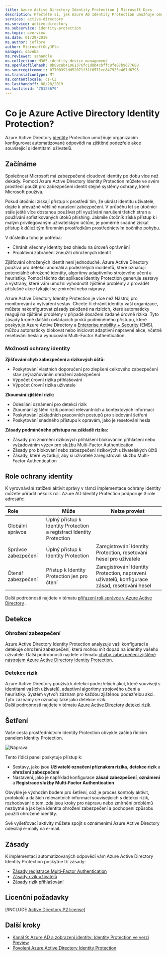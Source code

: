 ```yaml
---
title: Azure Active Directory Identity Protection | Microsoft Docs
description: Přečtěte si, jak Azure AD Identity Protection umožňuje omezit schopnost útočníka zneužít ohroženou identitu nebo zařízení a zabezpečit identitu nebo zařízení, které bylo dříve podezřelé nebo které bylo známo, že by mohlo dojít k ohrožení zabezpečení.
services: active-directory
ms.service: active-directory
ms.subservice: identity-protection
ms.topic: overview
ms.date: 01/29/2019
ms.author: joflore
author: MicrosoftGuyJFlo
manager: daveba
ms.reviewer: sahandle
ms.collection: M365-identity-device-management
ms.openlocfilehash: 8b89cab41061376fc1d8b4cbffc8fe87b9677688
ms.sourcegitcommit: 07700392dd52071f31f0571ec847925e467d6795
ms.translationtype: MT
ms.contentlocale: cs-CZ
ms.lasthandoff: 08/28/2019
ms.locfileid: "70125679"
---
```

# <a name="what-is-azure-active-directory-identity-protection"></a>Co je Azure Active Directory Identity Protection?

Azure Active Directory [identity](https://docs.microsoft.com/azure/active-directory/fundamentals/active-directory-whatis#terminology) Protection umožňuje organizacím konfigurovat automatizované odpovědi na zjištěné podezřelé akce související s identitami uživatelů.

## <a name="get-started"></a>Začínáme

Společnost Microsoft má zabezpečené cloudové identity po dobu více než dekády. Pomocí Azure Active Directory Identity Protection můžete ve svém prostředí použít pro zabezpečení identit stejné systémy ochrany, které Microsoft používá.

Pokud útočníci získají přístup k prostředí tím, že ukrást identitu uživatele, dojde k převážné většině narušení zabezpečení. V průběhu let se útočníci stále ještě více dostanou používat při využívání narušení třetích stran a používání sofistikovaných útoků phishing. Jakmile útočník získá přístup k i malým privilegovaným uživatelským účtům, je poměrně snadné získat přístup k důležitým firemním prostředkům prostřednictvím bočního pohybu.

V důsledku toho je potřeba:

- Chránit všechny identity bez ohledu na úroveň oprávnění
- Proaktivní zabránění zneužití ohrožených identit

Zjišťování ohrožených identit není jednoduché. Azure Active Directory používá pro detekci anomálií a podezřelých incidentů, které označují potenciálně ohrožené identity, algoritmy adaptivního strojového učení a heuristiky. Pomocí těchto dat aplikace Identity Protection generuje sestavy a výstrahy, které vám umožní vyhodnotit zjištěné problémy a provádět příslušné akce týkající se zmírnění nebo nápravy.

Azure Active Directory Identity Protection je více než Nástroj pro monitorování a vytváření sestav. Chcete-li chránit identity vaší organizace, můžete nakonfigurovat zásady založené na rizicích, které automaticky reagují na zjištěné problémy v případě dosažení zadané úrovně rizika. Tyto zásady kromě dalších ovládacích prvků podmíněného přístupu, které poskytuje Azure Active Directory a [Enterprise mobility + Security](https://docs.microsoft.com/enterprise-mobility-security/) (EMS), můžou automaticky blokovat nebo iniciovat adaptivní nápravné akce, včetně resetování hesla a vynucování Multi-Factor Authentication.

### <a name="identity-protection-capabilities"></a>Možnosti ochrany identity

**Zjišťování chyb zabezpečení a rizikových účtů:**  

- Poskytování vlastních doporučení pro zlepšení celkového zabezpečení stav zvýrazňováním ohrožení zabezpečení
- Výpočet úrovní rizika přihlašování
- Výpočet úrovní rizika uživatele

**Zkoumání zjištění rizik:**

- Odesílání oznámení pro detekci rizik
- Zkoumání zjištění rizik pomocí relevantních a kontextových informací
- Poskytování základních pracovních postupů pro sledování šetření
- Poskytování snadného přístupu k opravám, jako je resetování hesla

**Zásady podmíněného přístupu na základě rizika:**

- Zásady pro zmírnění rizikových přihlášení blokováním přihlášení nebo vyžadováním výzev pro službu Multi-Factor Authentication
- Zásady pro blokování nebo zabezpečení rizikových uživatelských účtů
- Zásady, které vyžadují, aby si uživatelé zaregistrovali službu Multi-Factor Authentication

## <a name="identity-protection-roles"></a>Role ochrany identity

K vyrovnávání zatížení aktivit správy v rámci implementace ochrany identity můžete přiřadit několik rolí. Azure AD Identity Protection podporuje 3 role adresáře:

| Role | Může | Nelze provést |
| :-- | --- | --- |
| Globální správce | Úplný přístup k Identity Protection a registraci Identity Protection| |
| Správce zabezpečení | Úplný přístup k Identity Protection | Zaregistrování Identity Protection, resetování hesel pro uživatele |
| Čtenář zabezpečení | Přístup k Identity Protection jen pro čtení | Zaregistrování Identity Protection, napravení uživatelů, konfigurace zásad, resetování hesel |

Další podrobnosti najdete v tématu [přiřazení rolí správce v Azure Active Directory](../users-groups-roles/directory-assign-admin-roles.md) .

## <a name="detection"></a>Detekce

### <a name="vulnerabilities"></a>Ohrožení zabezpečení

Azure Active Directory Identity Protection analyzuje vaši konfiguraci a detekuje ohrožení zabezpečení, která mohou mít dopad na identity vašeho uživatele. Další podrobnosti najdete v tématu [chyby zabezpečení zjištěné nástrojem Azure Active Directory Identity Protection](vulnerabilities.md).

### <a name="risk-detections"></a>Detekce rizik

Azure Active Directory používá k detekci podezřelých akcí, které souvisejí s identitami vašich uživatelů, adaptivní algoritmy strojového učení a heuristiky. Systém vytvoří záznam pro každou zjištěnou podezřelou akci. Tyto záznamy se označují také jako detekce rizik.  
Další podrobnosti najdete v tématu [Azure Active Directory detekci rizik](../active-directory-identity-protection-risk-events.md).

## <a name="investigation"></a>Šetření

Vaše cesta prostřednictvím Identity Protection obvykle začíná řídicím panelem Identity Protection.

![Náprava](./media/overview/1000.png "Náprava")

Tento řídicí panel poskytuje přístup k:

- Sestavy, jako jsou **Uživatelé označení příznakem rizika**, **detekce rizik** a **ohrožení zabezpečení**
- Nastavení, jako je například konfigurace **zásad zabezpečení**, **oznámení** a **Registrace služby Multi-Factor Authentication**

Obvykle je výchozím bodem pro šetření, což je proces kontroly aktivit, protokolů a dalších relevantních informací souvisejících s detekcí rizik, rozhodování o tom, zda jsou kroky pro nápravu nebo zmírnění problémů nezbytné a jak byla identita ohrožení zabezpečení a pochopení způsobu použití ohrožené identity.

Své vyšetřovací aktivity můžete spojit s oznámeními [](notifications.md) Azure Active Directory odesílají e-maily na e-mail.

## <a name="policies"></a>Zásady

K implementaci automatizovaných odpovědí vám Azure Active Directory Identity Protection poskytne tři zásady:

- [Zásady registrace Multi-Factor Authentication](howto-mfa-policy.md)
- [Zásady rizik uživatelů](howto-user-risk-policy.md)
- [Zásady rizik přihlašování](howto-sign-in-risk-policy.md)

## <a name="license-requirements"></a>Licenční požadavky

[!INCLUDE [Active Directory P2 license](../../../includes/active-directory-p2-license.md)]

## <a name="next-steps"></a>Další kroky

- [Kanál 9: Azure AD a zobrazení identity: Identity Protection ve verzi Preview](https://channel9.msdn.com/Series/Azure-AD-Identity/Azure-AD-and-Identity-Show-Identity-Protection-Preview)
- [Povolení Azure Active Directory Identity Protection](enable.md)
